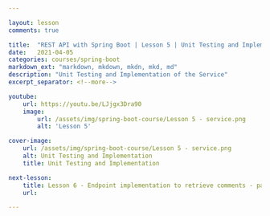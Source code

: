 ```yaml
---

layout: lesson
comments: true

title:  "REST API with Spring Boot | Lesson 5 | Unit Testing and Implementation of the Service"
date:   2021-04-05
categories: courses/spring-boot
markdown_ext: "markdown, mkdown, mkdn, mkd, md"
description: "Unit Testing and Implementation of the Service"
excerpt_separator: <!--more-->

youtube:
    url: https://youtu.be/LJjgx3Dra90
    image:
        url: /assets/img/spring-boot-course/Lesson 5 - service.png
        alt: 'Lesson 5'

cover-image: 
    url: /assets/img/spring-boot-course/Lesson 5 - service.png
    alt: Unit Testing and Implementation
    title: Unit Testing and Implementation

next-lesson:
    title: Lesson 6 - Endpoint implementation to retrieve comments - part 3 - The Repository
    url: 

---
```

